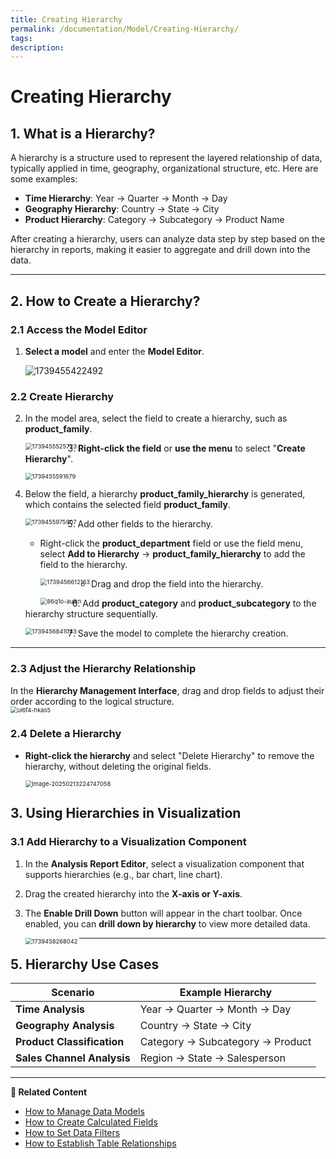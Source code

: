 ```yaml
---
title: Creating Hierarchy
permalink: /documentation/Model/Creating-Hierarchy/
tags:
description: 
---
```


# Creating Hierarchy

## **1. What is a Hierarchy?**  

A hierarchy is a structure used to represent the layered relationship of data, typically applied in time, geography, organizational structure, etc. Here are some examples:  
- **Time Hierarchy**: Year → Quarter → Month → Day  
- **Geography Hierarchy**: Country → State → City  
- **Product Hierarchy**: Category → Subcategory → Product Name  

After creating a hierarchy, users can analyze data step by step based on the hierarchy in reports, making it easier to aggregate and drill down into the data.

---

## **2. How to Create a Hierarchy?**  

### **2.1 Access the Model Editor**  
1. **Select a model** and enter the **Model Editor**.  

   ![1739455422492](./images/1739455422492-1739458420538-9.png)

### **2.2 Create Hierarchy**  

2. In the model area, select the field to create a hierarchy, such as **product_family**.  

   <img src="./images/1739455525723-1739458420539-10.png" alt="1739455525723" style="zoom:67%;"  align=left />

3. **Right-click the field** or **use the menu** to select "**Create Hierarchy**".

   <img src="./images/1739455591679-1739458420539-11.png" alt="1739455591679" style="zoom:67%;" />  

4. Below the field, a hierarchy **product_family_hierarchy** is generated, which contains the selected field **product_family**.

   <img src="./images/1739455975907-1739458420539-12.png" alt="1739455975907" align=left style="zoom:67%;" />

5. Add other fields to the hierarchy.

   - Right-click the **product_department** field or use the field menu, select **Add to Hierarchy** → **product_family_hierarchy** to add the field to the hierarchy.

     <img src="./images/1739456612163-1739458420539-13.png" alt="1739456612163" style="zoom:67%;"  align=left />

   - Drag and drop the field into the hierarchy.

     <img src="./images/86q1o-auikn-1739458420539-14.gif" alt="86q1o-auikn" style="zoom:67%;" align=left />

6. Add **product_category** and **product_subcategory** to the hierarchy structure sequentially.  

   <img src="./images/1739456841043-1739458420539-15.png" alt="1739456841043" style="zoom:67%;" align=left />

7. Save the model to complete the hierarchy creation.

---

### **2.3 Adjust the Hierarchy Relationship**  
   In the **Hierarchy Management Interface**, drag and drop fields to adjust their order according to the logical structure.  
   <img src="./images/ul6f4-hkas5-1739458420541-16.gif" alt="ul6f4-hkas5" style="zoom:67%;" />

### **2.4 Delete a Hierarchy**  
- **Right-click the hierarchy** and select "Delete Hierarchy" to remove the hierarchy, without deleting the original fields. 

  <img src="./images/image-20250213224747058.png" alt="image-20250213224747058" style="zoom:67%;" /> 

## 3. Using Hierarchies in Visualization

### **3.1 Add Hierarchy to a Visualization Component**  
1. In the **Analysis Report Editor**, select a visualization component that supports hierarchies (e.g., bar chart, line chart).  

2. Drag the created hierarchy into the **X-axis or Y-axis**.  

3. The **Enable Drill Down** button will appear in the chart toolbar. Once enabled, you can **drill down by hierarchy** to view more detailed data.

   <img src="./images/1739458268042.png" alt="1739458268042" style="zoom:67%;" align=left />

---

## **5. Hierarchy Use Cases**  

| **Scenario**       | **Example Hierarchy**      |
|-------------------|-------------------------|
| **Time Analysis**  | Year → Quarter → Month → Day |
| **Geography Analysis**  | Country → State → City |
| **Product Classification**  | Category → Subcategory → Product |
| **Sales Channel Analysis**  | Region → State → Salesperson |

---

**📌 Related Content**  

- [How to Manage Data Models]()  
- [How to Create Calculated Fields]()  
- [How to Set Data Filters]()  
- [How to Establish Table Relationships]()  
